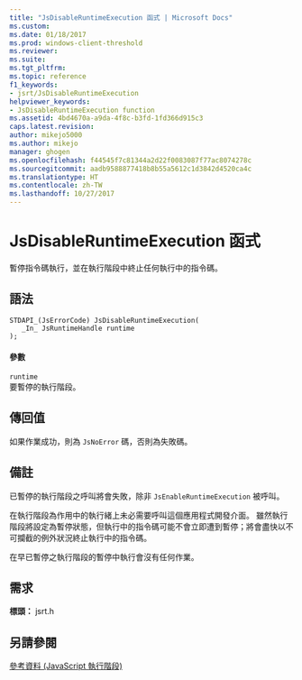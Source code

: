 ```yaml
---
title: "JsDisableRuntimeExecution 函式 | Microsoft Docs"
ms.custom: 
ms.date: 01/18/2017
ms.prod: windows-client-threshold
ms.reviewer: 
ms.suite: 
ms.tgt_pltfrm: 
ms.topic: reference
f1_keywords:
- jsrt/JsDisableRuntimeExecution
helpviewer_keywords:
- JsDisableRuntimeExecution function
ms.assetid: 4bd4670a-a9da-4f8c-b3fd-1fd366d915c3
caps.latest.revision: 
author: mikejo5000
ms.author: mikejo
manager: ghogen
ms.openlocfilehash: f44545f7c81344a2d22f0083087f77ac8074278c
ms.sourcegitcommit: aadb9588877418b8b55a5612c1d3842d4520ca4c
ms.translationtype: HT
ms.contentlocale: zh-TW
ms.lasthandoff: 10/27/2017
---
```

# <a name="jsdisableruntimeexecution-function"></a>JsDisableRuntimeExecution 函式
暫停指令碼執行，並在執行階段中終止任何執行中的指令碼。  
  
## <a name="syntax"></a>語法  
  
```  
STDAPI_(JsErrorCode) JsDisableRuntimeExecution(  
   _In_ JsRuntimeHandle runtime  
);  
```  
  
#### <a name="parameters"></a>參數  
 `runtime`  
 要暫停的執行階段。  
  
## <a name="return-value"></a>傳回值  
 如果作業成功，則為 `JsNoError` 碼，否則為失敗碼。  
  
## <a name="remarks"></a>備註  
 已暫停的執行階段之呼叫將會失敗，除非 `JsEnableRuntimeExecution` 被呼叫。  
  
 在執行階段為作用中的執行緒上未必需要呼叫這個應用程式開發介面。 雖然執行階段將設定為暫停狀態，但執行中的指令碼可能不會立即遭到暫停；將會盡快以不可攔截的例外狀況終止執行中的指令碼。  
  
 在早已暫停之執行階段的暫停中執行會沒有任何作業。  
  
## <a name="requirements"></a>需求  
 **標頭：** jsrt.h  
  
## <a name="see-also"></a>另請參閱  
 [參考資料 (JavaScript 執行階段)](../chakra-hosting/reference-javascript-runtime.md)